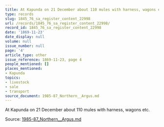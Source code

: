 ```yaml
---
title: At Kapunda on 21 December about 110 mules with harness, wagons etc.
type: records
slug: 1845_76_sa_register_content_22998
url: /records/1845_76_sa_register_content_22998/
record_id: 1845_76_sa_register_content_22998
date: '1869-11-23'
date_display: null
volume: null
issue_number: null
page: '4'
article_type: other
issue_reference: 1869-11-23, page 4
people_mentioned: []
places_mentioned:
- Kapunda
topics:
- livestock
- sale
- transport
source_document: 1985-87_Northern__Argus.md
---
```


At Kapunda on 21 December about 110 mules with harness, wagons etc.

Source: [1985-87_Northern__Argus.md](/downloads/markdown/1985-87_Northern__Argus.md)
